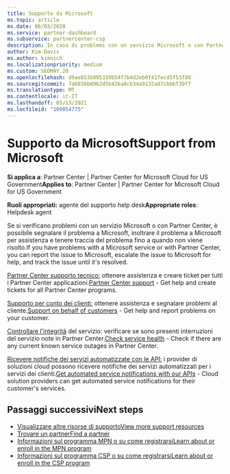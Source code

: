 ```yaml
---
title: Supporto da Microsoft
ms.topic: article
ms.date: 06/03/2020
ms.service: partner-dashboard
ms.subservice: partnercenter-csp
description: In caso di problemi con un servizio Microsoft o con Partner Center, è possibile eseguire l'escalation a Microsoft per ottenere assistenza e tenere traccia del problema fino a quando non viene risolto.
author: Kim-Davis
ms.author: kimnich
ms.localizationpriority: medium
ms.custom: SEOMAY.20
ms.openlocfilehash: d9ae853b095339b54f7b4d2eb0f41fecd5f53f80
ms.sourcegitcommit: 7a6836bd962d5b426a8cb34a9132a87cbbbf39f7
ms.translationtype: MT
ms.contentlocale: it-IT
ms.lasthandoff: 05/13/2021
ms.locfileid: "109854775"
---
```

# <a name="support-from-microsoft"></a><span data-ttu-id="8075f-103">Supporto da Microsoft</span><span class="sxs-lookup"><span data-stu-id="8075f-103">Support from Microsoft</span></span>

<span data-ttu-id="8075f-104">**Si applica a**: Partner Center | Partner Center for Microsoft Cloud for US Government</span><span class="sxs-lookup"><span data-stu-id="8075f-104">**Applies to**: Partner Center | Partner Center for Microsoft Cloud for US Government</span></span>

<span data-ttu-id="8075f-105">**Ruoli appropriati:** agente del supporto help desk</span><span class="sxs-lookup"><span data-stu-id="8075f-105">**Appropriate roles**: Helpdesk agent</span></span>

<span data-ttu-id="8075f-106">Se si verificano problemi con un servizio Microsoft o con Partner Center, è possibile segnalare il problema a Microsoft, inoltrare il problema a Microsoft per assistenza e tenere traccia del problema fino a quando non viene risolto.</span><span class="sxs-lookup"><span data-stu-id="8075f-106">If you have problems with a Microsoft service or with Partner Center, you can report the issue to Microsoft, escalate the issue to Microsoft for help, and track the issue until it's resolved.</span></span>

<span data-ttu-id="8075f-107">[Partner Center supporto tecnico:](report-problems-with-partner-center.md) ottenere assistenza e creare ticket per tutti i Partner Center applicazioni.</span><span class="sxs-lookup"><span data-stu-id="8075f-107">[Partner Center support](report-problems-with-partner-center.md) - Get help and create tickets for all Partner Center programs.</span></span>

<span data-ttu-id="8075f-108">[Supporto per conto dei clienti:](report-problems-on-behalf-of-a-customer.md) ottenere assistenza e segnalare problemi al cliente.</span><span class="sxs-lookup"><span data-stu-id="8075f-108">[Support on behalf of customers](report-problems-on-behalf-of-a-customer.md) - Get help and report problems on your customer.</span></span>

<span data-ttu-id="8075f-109">[Controllare l'integrità](check-service-health.md) del servizio: verificare se sono presenti interruzioni del servizio note in Partner Center.</span><span class="sxs-lookup"><span data-stu-id="8075f-109">[Check service health](check-service-health.md) - Check if there are any current known service outages in Partner Center.</span></span>

<span data-ttu-id="8075f-110">[Ricevere notifiche dei servizi automatizzate con le API:](get-automated-service-notifications-with-our-apis.md) i provider di soluzioni cloud possono ricevere notifiche dei servizi automatizzati per i servizi dei clienti.</span><span class="sxs-lookup"><span data-stu-id="8075f-110">[Get automated service notifications with our APIs](get-automated-service-notifications-with-our-apis.md) - Cloud solution providers can get automated service notifications for their customer's services.</span></span>

## <a name="next-steps"></a><span data-ttu-id="8075f-111">Passaggi successivi</span><span class="sxs-lookup"><span data-stu-id="8075f-111">Next steps</span></span>

- [<span data-ttu-id="8075f-112">Visualizzare altre risorse di supporto</span><span class="sxs-lookup"><span data-stu-id="8075f-112">View more support resources</span></span>](https://partner.microsoft.com/support/?stage=1)
- [<span data-ttu-id="8075f-113">Trovare un partner</span><span class="sxs-lookup"><span data-stu-id="8075f-113">Find a partner</span></span>](find-a-partner.md)
- [<span data-ttu-id="8075f-114">Informazioni sul programma MPN o su come registrarsi</span><span class="sxs-lookup"><span data-stu-id="8075f-114">Learn about or enroll in the MPN program</span></span>](https://partner.microsoft.com/membership)
- [<span data-ttu-id="8075f-115">Informazioni sul programma CSP o su come registrarsi</span><span class="sxs-lookup"><span data-stu-id="8075f-115">Learn about or enroll in the CSP program</span></span>](https://partner.microsoft.com/membership/cloud-solution-provider)
